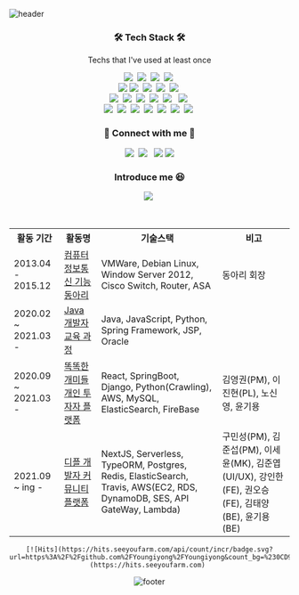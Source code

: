 
![header](https://capsule-render.vercel.app/api?height=200&type=waving&color=timeGradient&animation=fadeIn&text=Gi-Dragon👋&fontColor=#ffffff)

<h3 align="center">🛠 Tech Stack 🛠</h3>

<p align="center"> Techs that I've used at least once </p>

<p align="center">
  <img src="https://img.shields.io/badge/HTML5-E34F26?style=flat-square&amp;logo=HTML5&amp;logoColor=white"></a>&nbsp
  <img src="https://img.shields.io/badge/CSS3-1572B6?style=flat-square&amp;logo=CSS3&amp;logoColor=white"></a>&nbsp
  <img src="https://img.shields.io/badge/Javascript-ffb13b?style=flat-square&logo=javascript&logoColor=white"/></a>&nbsp 
  <img src="https://img.shields.io/badge/React-61DAFB?style=flat-square&logo=React&logoColor=white"/></a>&nbsp
  
  <br>
  <img src="https://img.shields.io/badge/SpringBoot-6DB33F?style=flat-square&amp;logo=Spring&amp;logoColor=white">
  <img src="https://img.shields.io/badge/Node.js-339933?style=flat-square&logo=Node.js&logoColor=white"/></a>&nbsp
  <img src="https://img.shields.io/badge/Serverless-red?style=flat-square&logo=Serverless&logoColor=white"/></a>&nbsp
  <img src="https://img.shields.io/badge/Django-092E20?style=flat-square&logo=Django&logoColor=white"/></a>&nbsp
  <img src="https://img.shields.io/badge/FastAPI-green?style=flat-square&logo=FastAPI&logoColor=white"/></a>&nbsp
  
  <br>
  <img src="https://img.shields.io/badge/Docker-2496ED?style=flat-square&logo=docker&logoColor=white"/></a>&nbsp
  <img src="https://img.shields.io/badge/Redis-red?style=flat-square&logo=redis&logoColor=white"/></a>&nbsp
  <img src="https://img.shields.io/badge/MySQL-4479A1?style=flat-square&amp;logo=Mysql&amp;logoColor=white"></a>&nbsp
  <img src="https://img.shields.io/badge/PostgreSQL-9cf?style=flat-square&logo=PostgreSQL&logoColor=white"/></a>&nbsp
  <img src="https://img.shields.io/badge/Terraform-blueviolet?style=flat-square&logo=Terraform&logoColor=white"/></a> &nbsp
  <img src="https://img.shields.io/badge/CloudFormation-333664?style=flat-square&logo=amazon-aws&logoColor=white"/></a>&nbsp
  
  <br>
  <img src="https://img.shields.io/badge/EC2-333664?style=flat-square&logo=amazon-aws&logoColor=white"/></a>&nbsp
  <img src="https://img.shields.io/badge/RDS-333664?style=flat-square&logo=amazon-aws&logoColor=white"/></a>&nbsp
  <img src="https://img.shields.io/badge/DynamoDB-333664?style=flat-square&logo=amazon-aws&logoColor=white"/></a>&nbsp
  <img src="https://img.shields.io/badge/SQS-333664?style=flat-square&logo=amazon-aws&logoColor=white"/></a>&nbsp
  <img src="https://img.shields.io/badge/SES-333664?style=flat-square&logo=amazon-aws&logoColor=white"/></a>&nbsp
  <img src="https://img.shields.io/badge/ECR-333664?style=flat-square&logo=amazon-aws&logoColor=white"/></a>&nbsp
  <img src="https://img.shields.io/badge/ECS-333664?style=flat-square&logo=amazon-aws&logoColor=white"/></a>&nbsp
</p>

</p>

<h3 align="center">
🌱 Connect with me 🌱
</h3>
<p align="center">
<a href="https://instagram.com/dev_giyong"><img src="https://img.shields.io/badge/Instagram-E4405F?style=flat-square&logo=Instagram&logoColor=white&link=https://www.instagram.com/dev_giyong/"/></a>&nbsp
<a href="mailto:youn9354@naver.com"><img src="https://img.shields.io/badge/Mail-20c997?style=flat-square&logo=Gmail&logoColor=white&link=youn9354@naver.com"/></a>
&nbsp
<a href="https://blog.naver.com/youn9354"><img src="https://img.shields.io/badge/Naver-green?style=flat-square&logo=Naver&logoColor=white"/></a>
<a href="https://bald-income-561.notion.site/ba343b774339440f8ff8a20c46c5a9bc"><img src="https://img.shields.io/badge/Notion-black?style=flat-square&logo=Notion&logoColor=white"/></a>
<br>
	
</p>
<h3 align="center">
Introduce me 😆
</h3>
<p align="center">
<a href="https://bald-income-561.notion.site/fd4f07cbf9f0457783756a7e009bf591"><img src="https://img.shields.io/badge/Click Here!-white?style=flat-square&logo=Notion&logoColor=black&link=https://bald-income-561.notion.site/fd4f07cbf9f0457783756a7e009bf591/"/></a>&nbsp
</p>
<br>
<div align="center">
	<table>
	<tr>
		<th>활동 기간</th><th>활동명</th><th>기술스택</th><th>비고</th>
	</tr>
	<tr>
		<td>2013.04 - 2015.12</td>
		<td><a href="https://www.notion.so/fd4f07cbf9f0457783756a7e009bf591#5db01251db36429f84d0e7b51e96ceb9">컴퓨터정보통신 기능동아리</a></td>
		<td>VMWare, Debian Linux, Window Server 2012, Cisco Switch, Router, ASA </td>
		<td>동아리 회장</td>
	</tr>
	<tr>
		<td>2020.02 ~ 2021.03 -</td>
		<td><a href="http://www.ikosmo.co.kr/">Java 개발자 교육 과정</a></td>
		<td>Java, JavaScript, Python, Spring Framework, JSP, Oracle</td>
		<td></td>
	</tr>
	<tr>
		<td>2020.09 ~ 2021.03 -</td>
		<td><a href="http://naver.me/xw6lB16n">똑똑한 개미들 개인 투자자 플랫폼</a></td>
		<td>React, SpringBoot, Django, Python(Crawling), AWS, MySQL, ElasticSearch, FireBase</td>
		<td>김영권(PM), 이진현(PL), 노신영, 윤기용</td>
	</tr>
	<tr>
		<td>2021.09 ~ ing -</td>
		<td><a href="https://github.com/Youngiyong/depl_backend">디플 개발자 커뮤니티 플랫폼</a></td>
		<td>NextJS, Serverless, TypeORM, Postgres, Redis, ElasticSearch, Travis, AWS(EC2, RDS, DynamoDB, SES, API GateWay, Lambda) </td>
		<td>구민성(PM), 김준섭(PM), 이세윤(MK), 김준엽(UI/UX), 강인한(FE), 권오승(FE), 김태양(BE), 윤기용(BE)</td>
	</tr>
	</table>

	[![Hits](https://hits.seeyoufarm.com/api/count/incr/badge.svg?url=https%3A%2F%2Fgithub.com%2FYoungiyong%2FYoungiyong&count_bg=%230CD9CF&title_bg=%23EFE775&icon=&icon_color=%23E7E7E7&title=hits&edge_flat=false)](https://hits.seeyoufarm.com)	
![footer](https://capsule-render.vercel.app/api?height=150&type=waving&color=timeGradient&section=footer)


</div>


